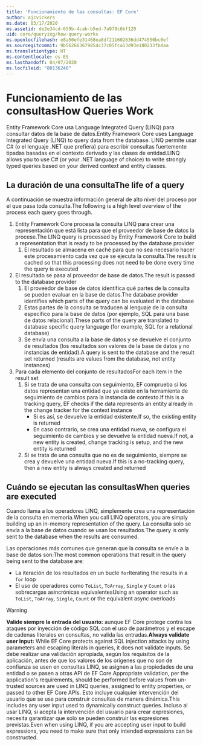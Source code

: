 ```yaml
---
title: 'Funcionamiento de las consultas: EF Core'
author: ajcvickers
ms.date: 03/17/2020
ms.assetid: de2e34cd-659b-4cab-b5ed-7a979c6bf120
uid: core/querying/how-query-works
ms.openlocfilehash: e8a50efe31468ea8df211602636dd474550bc0ef
ms.sourcegitcommit: 9b562663679854c37c05fca13d93e180213fb4aa
ms.translationtype: HT
ms.contentlocale: es-ES
ms.lasthandoff: 04/07/2020
ms.locfileid: "80136240"
---
```

# <a name="how-queries-work"></a><span data-ttu-id="ba84e-102">Funcionamiento de las consultas</span><span class="sxs-lookup"><span data-stu-id="ba84e-102">How Queries Work</span></span>

<span data-ttu-id="ba84e-103">Entity Framework Core usa Language Integrated Query (LINQ) para consultar datos de la base de datos.</span><span class="sxs-lookup"><span data-stu-id="ba84e-103">Entity Framework Core uses Language Integrated Query (LINQ) to query data from the database.</span></span> <span data-ttu-id="ba84e-104">LINQ permite usar C# (o el lenguaje .NET que prefiera) para escribir consultas fuertemente tipadas basadas en el contexto derivado y las clases de entidad.</span><span class="sxs-lookup"><span data-stu-id="ba84e-104">LINQ allows you to use C# (or your .NET language of choice) to write strongly typed queries based on your derived context and entity classes.</span></span>

## <a name="the-life-of-a-query"></a><span data-ttu-id="ba84e-105">La duración de una consulta</span><span class="sxs-lookup"><span data-stu-id="ba84e-105">The life of a query</span></span>

<span data-ttu-id="ba84e-106">A continuación se muestra información general de alto nivel del proceso por el que pasa toda consulta.</span><span class="sxs-lookup"><span data-stu-id="ba84e-106">The following is a high level overview of the process each query goes through.</span></span>

1. <span data-ttu-id="ba84e-107">Entity Framework Core procesa la consulta LINQ para crear una representación que está lista para que el proveedor de base de datos la procese.</span><span class="sxs-lookup"><span data-stu-id="ba84e-107">The LINQ query is processed by Entity Framework Core to build a representation that is ready to be processed by the database provider</span></span>
   1. <span data-ttu-id="ba84e-108">El resultado se almacena en caché para que no sea necesario hacer este procesamiento cada vez que se ejecuta la consulta.</span><span class="sxs-lookup"><span data-stu-id="ba84e-108">The result is cached so that this processing does not need to be done every time the query is executed</span></span>
2. <span data-ttu-id="ba84e-109">El resultado se pasa al proveedor de base de datos.</span><span class="sxs-lookup"><span data-stu-id="ba84e-109">The result is passed to the database provider</span></span>
   1. <span data-ttu-id="ba84e-110">El proveedor de base de datos identifica qué partes de la consulta se pueden evaluar en la base de datos.</span><span class="sxs-lookup"><span data-stu-id="ba84e-110">The database provider identifies which parts of the query can be evaluated in the database</span></span>
   2. <span data-ttu-id="ba84e-111">Estas partes de la consulta se traducen al lenguaje de la consulta específico para la base de datos (por ejemplo, SQL para una base de datos relacional).</span><span class="sxs-lookup"><span data-stu-id="ba84e-111">These parts of the query are translated to database specific query language (for example, SQL for a relational database)</span></span>
   3. <span data-ttu-id="ba84e-112">Se envía una consulta a la base de datos y se devuelve el conjunto de resultados (los resultados son valores de la base de datos y no instancias de entidad).</span><span class="sxs-lookup"><span data-stu-id="ba84e-112">A query is sent to the database and the result set returned (results are values from the database, not entity instances)</span></span>
3. <span data-ttu-id="ba84e-113">Para cada elemento del conjunto de resultados</span><span class="sxs-lookup"><span data-stu-id="ba84e-113">For each item in the result set</span></span>
   1. <span data-ttu-id="ba84e-114">Si se trata de una consulta con seguimiento, EF comprueba si los datos representan una entidad que ya existe en la herramienta de seguimiento de cambios para la instancia de contexto.</span><span class="sxs-lookup"><span data-stu-id="ba84e-114">If this is a tracking query, EF checks if the data represents an entity already in the change tracker for the context instance</span></span>
      * <span data-ttu-id="ba84e-115">Si es así, se devuelve la entidad existente.</span><span class="sxs-lookup"><span data-stu-id="ba84e-115">If so, the existing entity is returned</span></span>
      * <span data-ttu-id="ba84e-116">En caso contrario, se crea una entidad nueva, se configura el seguimiento de cambios y se devuelve la entidad nueva.</span><span class="sxs-lookup"><span data-stu-id="ba84e-116">If not, a new entity is created, change tracking is setup, and the new entity is returned</span></span>
   2. <span data-ttu-id="ba84e-117">Si se trata de una consulta que no es de seguimiento, siempre se crea y devuelve una entidad nueva.</span><span class="sxs-lookup"><span data-stu-id="ba84e-117">If this is a no-tracking query, then a new entity is always created and returned</span></span>

## <a name="when-queries-are-executed"></a><span data-ttu-id="ba84e-118">Cuándo se ejecutan las consultas</span><span class="sxs-lookup"><span data-stu-id="ba84e-118">When queries are executed</span></span>

<span data-ttu-id="ba84e-119">Cuando llama a los operadores LINQ, simplemente crea una representación de la consulta en memoria.</span><span class="sxs-lookup"><span data-stu-id="ba84e-119">When you call LINQ operators, you are simply building up an in-memory representation of the query.</span></span> <span data-ttu-id="ba84e-120">La consulta solo se envía a la base de datos cuando se usan los resultados.</span><span class="sxs-lookup"><span data-stu-id="ba84e-120">The query is only sent to the database when the results are consumed.</span></span>

<span data-ttu-id="ba84e-121">Las operaciones más comunes que generan que la consulta se envíe a la base de datos son:</span><span class="sxs-lookup"><span data-stu-id="ba84e-121">The most common operations that result in the query being sent to the database are:</span></span>

* <span data-ttu-id="ba84e-122">La iteración de los resultados en un bucle `for`</span><span class="sxs-lookup"><span data-stu-id="ba84e-122">Iterating the results in a `for` loop</span></span>
* <span data-ttu-id="ba84e-123">El uso de operadores como `ToList`, `ToArray`, `Single` y `Count` o las sobrecargas asincrónicas equivalentes</span><span class="sxs-lookup"><span data-stu-id="ba84e-123">Using an operator such as `ToList`, `ToArray`, `Single`, `Count` or the equivalent async overloads</span></span>

> [!WARNING]  
> <span data-ttu-id="ba84e-124">**Valide siempre la entrada del usuario:** aunque EF Core protege contra los ataques por inyección de código SQL con el uso de parámetros y el escape de cadenas literales en consultas, no valida las entradas.</span><span class="sxs-lookup"><span data-stu-id="ba84e-124">**Always validate user input:** While EF Core protects against SQL injection attacks by using parameters and escaping literals in queries, it does not validate inputs.</span></span> <span data-ttu-id="ba84e-125">Se debe realizar una validación apropiada, según los requisitos de la aplicación, antes de que los valores de los orígenes que no son de confianza se usen en consultas LINQ, se asignen a las propiedades de una entidad o se pasen a otras API de EF Core.</span><span class="sxs-lookup"><span data-stu-id="ba84e-125">Appropriate validation, per the application's requirements, should be performed before values from un-trusted sources are used in LINQ queries, assigned to entity properties, or passed to other EF Core APIs.</span></span> <span data-ttu-id="ba84e-126">Esto incluye cualquier intervención del usuario que se use para construir consultas de manera dinámica.</span><span class="sxs-lookup"><span data-stu-id="ba84e-126">This includes any user input used to dynamically construct queries.</span></span> <span data-ttu-id="ba84e-127">Incluso al usar LINQ, si acepta la intervención del usuario para crear expresiones, necesita garantizar que solo se pueden construir las expresiones previstas.</span><span class="sxs-lookup"><span data-stu-id="ba84e-127">Even when using LINQ, if you are accepting user input to build expressions, you need to make sure that only intended expressions can be constructed.</span></span>
